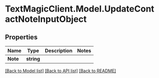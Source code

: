 # TextMagicClient.Model.UpdateContactNoteInputObject
## Properties

Name | Type | Description | Notes
------------ | ------------- | ------------- | -------------
**Note** | **string** |  | 

[[Back to Model list]](../README.md#documentation-for-models) [[Back to API list]](../README.md#documentation-for-api-endpoints) [[Back to README]](../README.md)

